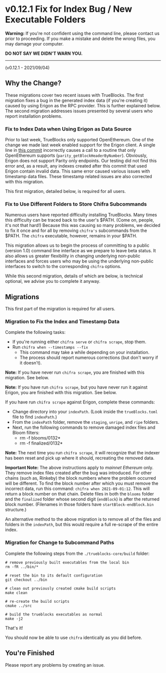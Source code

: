 # v0.12.1 Fix for Index Bug / New Executable Folders

**Warning:** If you're not confident using the command line, please contact us prior to proceeding. If you make a mistake and delete the wrong files, you may damage your computer.

**DO NOT SAY WE DIDN'T WARN YOU.**

---

(v0.12.1 - 2021/09/04)

## Why the Change?

These migrations cover two recent issues with TrueBlocks. The first migration fixes a bug in the generated
index data (if you're creating it) caused by using Erigon as the RPC provider. This is further explained below. The second
migration addresses issues presented by several users who report installation problems.

### Fix to Index Data when Using Erigon as Data Source

Prior to last week, TrueBlocks only supported OpenEthereum. One of the change we made last week enabled support for the Erigon client. A single line in [this commit](https://github.com/TrueBlocks/trueblocks-core/commit/af24fe5db5af8b28a30453a77b67ef15b75d08bf) incorrectly causes a call to a routine that only OpenEthereum supports (`parity_getBlockHeaderByNumber`). Obviously, Erigon does  not support Parity only endpoints. Our testing did not find this error and, as a result, any indexes created after this commit that used Erigon contain invalid data. This same error caused various issues with timestamp data files. These timestamp related issues are also corrected with this migration.

This first migration, detailed below, is required for all users.

### Fix to Use Different Folders to Store Chifra Subcommands

Numerous users have reported difficulty installing TrueBlocks. Many times this difficulty can be
traced back to the user's $PATH. (Come on, people, it's not that hard!) Because this was causing so many
problems, we decided to fix it once and for all by removing `chifra's` subcommands from the $PATH. The `chifra` executable, however, remains in your $PATH.

This migration allows us to begin the process of committing to a public (version 1.0) command line interface as
we prepare to leave beta status. It also allows us greater flexibility in changing underlying non-public interfaces and forces users who may be using the underlying non-public interfaces to switch to the corresponding `chifra` options. 

While this second migration, details of which are below, is technical optional, we advise you to complete it anyway.

## Migrations

This first part of the migration is required for all users.

### Migration to Fix the Index and Timestamp Data

Complete the following tasks:

- If you're running either `chifra serve` or `chifra scrape`, stop them.
- Run `chifra when --timestamps --fix`
  - This command may take a while depending on your installation.
  - The process should report numerous corrections (but don't worry if it doesn't).

**Note:** If you have never run `chifra scrape`, you are finished with this migration. See below.

**Note:** If you have run `chifra scrape`, but you have never run it against Erigon, you are finished with this migration. See below.

If you have run `chifra scrape` against Erigon, complete these commands:

- Change directory into your `indexPath`. (Look inside the `trueBlocks.toml` file to find `indexPath`.)
- From the `indexPath` folder, remove the `staging`, `unripe`, and `ripe` folders.
- Next, run the following commands to remove damaged index files and Bloom filters:
  - rm -f blooms/0132*
  - rm -f finalized/0132*

**Note:** The next time you run `chifra scrape`, it will recognize that the indexer has been reset and
pick up where it should, recreating the removed data.

**Important Note:** The above instructions apply to *mainnet Ethereum* only. They remove index files created
after the bug was introduced. For other chains (such as, Rinkeby) the block numbers where the problem occurred will be different. To find the block number after which you must remove the incorrect data, run this command: `chifra when 2021-09-01:12`. This will return a block number on that chain. Delete files in both the `blooms` folder and the `finalized` folder whose second digit (`endBlock`) is after the returned block number. (Filenames in those folders have
`startBlock-endBlock.bin` structure.)

An alternative method to the above migration is to remove all of the files and folders in the `indexPath`, but this
would require a full re-scrape of the entire index.

### Migration for Change to Subcommand Paths

Complete the following steps from the `./trueblocks-core/build` folder:

```[bash]
# remove previously built executables from the local bin
rm -fR ../bin/*

# reset the bin to its default configuration
git checkout ../bin

# clean out previously created cmake build scripts
make clean

# re-create the build scripts
cmake ../src

# build the trueblocks executables as normal
make -j2
```

That's it!

You should now be able to use `chifra` identically as you did before.

## You're Finished

Please report any problems by creating an issue.
